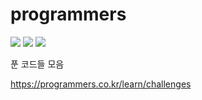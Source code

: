 # programmers

![](https://img.shields.io/badge/language-C++-red) ![](https://img.shields.io/badge/language-Javascript-yellow) ![](https://img.shields.io/badge/language-SQL-brightgreen) 

푼 코드들 모음

https://programmers.co.kr/learn/challenges

